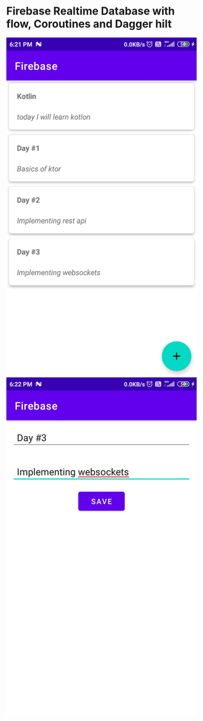 
# Firebase Realtime Database with flow, Coroutines and Dagger hilt 

<p align="center">
<img src="app/src/main/res/drawable/one.jpg">
<img src="app/src/main/res/drawable/two.jpg">
</p>